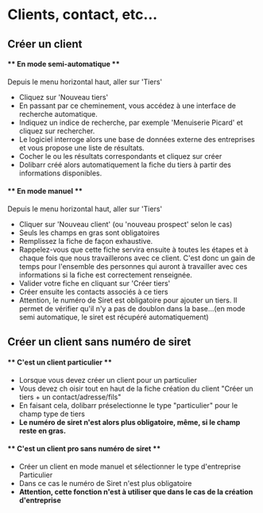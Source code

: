  # Clients, contact, etc...

## Créer un client 

<!-- tabs:start -->

#### ** En mode semi-automatique **

Depuis le menu horizontal haut, aller sur 'Tiers'
* Cliquez sur 'Nouveau tiers'
* En passant par ce cheminement, vous accédez à une interface de recherche automatique.
* Indiquez un indice de recherche, par exemple 'Menuiserie Picard' et cliquez sur rechercher.
* Le logiciel interroge alors une base de données externe des entreprises et vous propose une liste de résultats.
* Cocher le ou les résultats correspondants et cliquez sur créer
* Dolibarr créé alors automatiquement la fiche du tiers à partir des informations disponibles.

#### ** En mode manuel **

Depuis le menu horizontal haut, aller sur 'Tiers'
* Cliquer sur 'Nouveau client' (ou 'nouveau prospect' selon le cas)
* Seuls les champs en gras sont obligatoires
* Remplissez la fiche de façon exhaustive. 
* Rappelez-vous que cette fiche servira ensuite à toutes les étapes et à chaque fois que nous travaillerons avec ce client. C'est donc un gain de temps pour l'ensemble des personnes qui auront à travailler avec ces informations si la fiche est correctement renseignée.
* Valider votre fiche en cliquant sur 'Créer tiers'
* Créer ensuite les contacts associés à ce tiers
* Attention, le numéro de Siret est obligatoire pour ajouter un tiers. Il permet de vérifier qu'il n'y a pas de doublon dans la base…(en mode semi automatique, le siret est récupéré automatiquement)

<!-- tabs:end -->

## Créer un client sans numéro de siret

<!-- tabs:start -->

#### ** C'est un client particulier **

* Lorsque vous devez créer un client pour un particulier
* Vous devez ch oisir tout en haut de la fiche création du client "Créer un tiers + un contact/adresse/fils"
* En faisant cela, dolibarr préselectionne le type "particulier" pour le champ type de tiers
* **Le numéro de siret n'est alors plus obligatoire, même, si le champ reste en gras.**

#### ** C'est un client pro sans numéro de siret **

* Créer un client en mode manuel et sélectionner le type d'entreprise Particulier
* Dans ce cas le numéro de Siret n'est plus obligatoire
* **Attention, cette fonction n'est à utiliser que dans le cas de la création d'entreprise**

<!-- tabs:end -->
